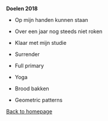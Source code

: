 **Doelen 2018**

- Op mijn handen kunnen staan

- Over een jaar nog steeds niet roken

- Klaar met mijn studie

- Surrender

- Full primary 

- Yoga

- Brood bakken

- Geometric patterns


[Back to homepage](https://bartfennema.github.io/)
